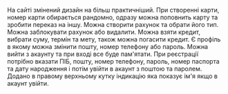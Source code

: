 На сайті змінений дизайн на більш практичніший.
При створенні карти, номер карти обирається рандомно, одразу можна поповнить карту та зробити переказ на іншу.
Можна створити рахунок та обрати його тип. Можна заблокувати рахунок або видалити.
Можна взяти кредит, вибрати суму, термін та мету, також можна погасити кредит.
Є профіль в якому можна змінити пошту, номер телефону або пароль.
Можна вийти з акаунту та при вході все буде пам'ятати.
При реєстрації потрібно вказати ПІБ, пошту, номер телефону, пароль, номер паспорта та дату народження і потім увійти в акаунт з поштою та паролем.
Додано в правому верхньому кутку індикацію яка показує ім'я якщо в акаунт увійти.